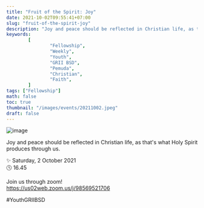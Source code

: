 ```yaml
---
title: "Fruit of the Spirit: Joy"
date: 2021-10-02T09:55:41+07:00
slug: "fruit-of-the-spirit-joy"
description: "Joy and peace should be reflected in Christian life, as that's what Holy Spirit produces through us."
keywords:
        [
                "Fellowship",
                "Weekly",
                "Youth",
                "GRII BSD",
                "Pemuda",
                "Christian",
                "Faith",
        ]
tags: ["Fellowship"]
math: false
toc: true
thumbnail: "/images/events/20211002.jpeg"
draft: false
---
```


![image](/images/events/20211002.jpeg)

Joy and peace should be reflected in Christian life, as that's what Holy Spirit produces through us.

✨ Saturday, 2 October 2021\
🕓 16.45

Join us through zoom!\
https://us02web.zoom.us/j/98569521706

#YouthGRIIBSD
